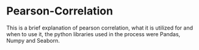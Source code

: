 # Pearson-Correlation
This is a brief explanation of pearson correlation, what it is utilized for and when to use it, the python libraries used in the process were Pandas, Numpy and Seaborn.

